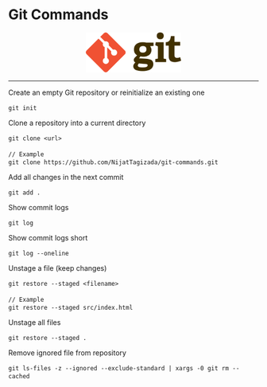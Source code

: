 # Git Commands

<div align="center">
    <img alt="Git" src="./img/git_logo.png" height="80" width="192">
</div>

<hr/>

Create an empty Git repository or reinitialize an existing one
```
git init
```

Clone a repository into a current directory
```
git clone <url>

// Example 
git clone https://github.com/NijatTagizada/git-commands.git
```

Add all changes in the next commit
```
git add .
```

Show commit logs
```
git log
```
Show commit logs short
```
git log --oneline
```

Unstage a file (keep changes)
```
git restore --staged <filename>

// Example
git restore --staged src/index.html
```

Unstage all files
```
git restore --staged .
```

Remove ignored file from repository
```
git ls-files -z --ignored --exclude-standard | xargs -0 git rm --cached
```